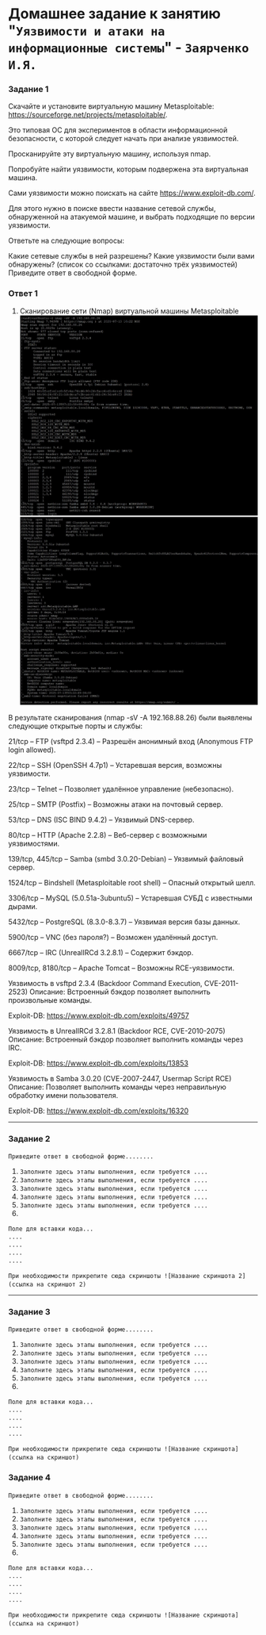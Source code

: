 # Домашнее задание к занятию "`Уязвимости и атаки на информационные системы`" - `Заярченко И.Я.`



### Задание 1
Скачайте и установите виртуальную машину Metasploitable: https://sourceforge.net/projects/metasploitable/.

Это типовая ОС для экспериментов в области информационной безопасности, с которой следует начать при анализе уязвимостей.

Просканируйте эту виртуальную машину, используя nmap.

Попробуйте найти уязвимости, которым подвержена эта виртуальная машина.

Сами уязвимости можно поискать на сайте https://www.exploit-db.com/.

Для этого нужно в поиске ввести название сетевой службы, обнаруженной на атакуемой машине, и выбрать подходящие по версии уязвимости.

Ответьте на следующие вопросы:

Какие сетевые службы в ней разрешены?
Какие уязвимости были вами обнаружены? (список со ссылками: достаточно трёх уязвимостей)
Приведите ответ в свободной форме.


### Ответ 1 

1. Сканирование сети (Nmap) виртуальной машины Metasploitable
![nmap -sV -A](https://github.com/vonoid/attacks-on-IS/blob/a4918e4703cc4dbcb5d7f4f6af1c54341d26b852/1.jpg)
![nmap -sV -A](https://github.com/vonoid/attacks-on-IS/blob/a4918e4703cc4dbcb5d7f4f6af1c54341d26b852/12.jpg)

В результате сканирования (nmap -sV -A 192.168.88.26) были выявлены следующие открытые порты и службы:

21/tcp – FTP (vsftpd 2.3.4) – Разрешён анонимный вход (Anonymous FTP login allowed).

22/tcp – SSH (OpenSSH 4.7p1) – Устаревшая версия, возможны уязвимости.

23/tcp – Telnet – Позволяет удалённое управление (небезопасно).

25/tcp – SMTP (Postfix) – Возможны атаки на почтовый сервер.

53/tcp – DNS (ISC BIND 9.4.2) – Уязвимый DNS-сервер.

80/tcp – HTTP (Apache 2.2.8) – Веб-сервер с возможными уязвимостями.

139/tcp, 445/tcp – Samba (smbd 3.0.20-Debian) – Уязвимый файловый сервер.

1524/tcp – Bindshell (Metasploitable root shell) – Опасный открытый шелл.

3306/tcp – MySQL (5.0.51a-3ubuntu5) – Устаревшая СУБД с известными дырами.

5432/tcp – PostgreSQL (8.3.0-8.3.7) – Уязвимая версия базы данных.

5900/tcp – VNC (без пароля?) – Возможен удалённый доступ.

6667/tcp – IRC (UnrealIRCd 3.2.8.1) – Содержит бэкдор.

8009/tcp, 8180/tcp – Apache Tomcat – Возможны RCE-уязвимости.

Уязвимость в vsftpd 2.3.4 (Backdoor Command Execution, CVE-2011-2523)
Описание: Встроенный бэкдор позволяет выполнить произвольные команды.

Exploit-DB: https://www.exploit-db.com/exploits/49757


Уязвимость в UnrealIRCd 3.2.8.1 (Backdoor RCE, CVE-2010-2075)
Описание: Встроенный бэкдор позволяет выполнить команды через IRC.

Exploit-DB: https://www.exploit-db.com/exploits/13853


Уязвимость в Samba 3.0.20 (CVE-2007-2447, Usermap Script RCE)
Описание: Позволяет выполнить команды через неправильную обработку имени пользователя.

Exploit-DB: https://www.exploit-db.com/exploits/16320


---

### Задание 2

`Приведите ответ в свободной форме........`

1. `Заполните здесь этапы выполнения, если требуется ....`
2. `Заполните здесь этапы выполнения, если требуется ....`
3. `Заполните здесь этапы выполнения, если требуется ....`
4. `Заполните здесь этапы выполнения, если требуется ....`
5. `Заполните здесь этапы выполнения, если требуется ....`
6. 

```
Поле для вставки кода...
....
....
....
....
```

`При необходимости прикрепитe сюда скриншоты
![Название скриншота 2](ссылка на скриншот 2)`


---

### Задание 3

`Приведите ответ в свободной форме........`

1. `Заполните здесь этапы выполнения, если требуется ....`
2. `Заполните здесь этапы выполнения, если требуется ....`
3. `Заполните здесь этапы выполнения, если требуется ....`
4. `Заполните здесь этапы выполнения, если требуется ....`
5. `Заполните здесь этапы выполнения, если требуется ....`
6. 

```
Поле для вставки кода...
....
....
....
....
```

`При необходимости прикрепитe сюда скриншоты
![Название скриншота](ссылка на скриншот)`

### Задание 4

`Приведите ответ в свободной форме........`

1. `Заполните здесь этапы выполнения, если требуется ....`
2. `Заполните здесь этапы выполнения, если требуется ....`
3. `Заполните здесь этапы выполнения, если требуется ....`
4. `Заполните здесь этапы выполнения, если требуется ....`
5. `Заполните здесь этапы выполнения, если требуется ....`
6. 

```
Поле для вставки кода...
....
....
....
....
```

`При необходимости прикрепитe сюда скриншоты
![Название скриншота](ссылка на скриншот)`
